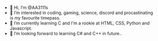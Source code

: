 - 👋 Hi, I’m @AA3111s
- 👀 I’m interested in coding, gaming, science, discord and procastinating is my favourite timepass.
- 🌱 I’m currently learning C and I'm a rookie at HTML, CSS, Python and Javascript.
- 💞️ I’m looking forward to learning C# and C++ in future..

<!---
AA3111s/AA3111s is a ✨ special ✨ repository because its `README.md` (this file) appears on your GitHub profile.
You can click the Preview link to take a look at your changes.
--->
